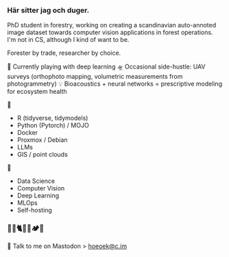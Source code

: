 ### Här sitter jag och duger.

PhD student in forestry, working on creating a scandinavian auto-annoted image dataset towards computer vision applications in forest operations. 
I'm not in CS, although I kind of want to be.

Forester by trade, researcher by choice.

🌱 Currently playing with deep learning
🛸 Occasional side-hustle: UAV surveys (orthophoto mapping, volumetric measurements from photogrammetry)
💡 Bioacoustics + neural networks = prescriptive modeling for ecosystem health

🧰
- R (tidyverse, tidymodels)
- Python (Pytorch) / MOJO
- Docker
- Proxmox / Debian
- LLMs
- GIS / point clouds

🔦
- Data Science
- Computer Vision
- Deep Learning
- MLOps
- Self-hosting

### 👰👧🐈🏡🥾🏕️🎸



🐘 Talk to me on Mastodon > [hoeoek@c.im](https://c.im/@hoeoek)

<!--
**hoeoek/hoeoek** is a ✨ _special_ ✨ repository because its `README.md` (this file) appears on your GitHub profile.

Here are some ideas to get you started:

- 🔭 I’m currently working on ...
- 🌱 I’m currently learning ...
- 👯 I’m looking to collaborate on ...
- 🤔 I’m looking for help with ...
- 💬 Ask me about ...
- 📫 How to reach me: ...
- 😄 Pronouns: ...
- ⚡ Fun fact: ...
-->
